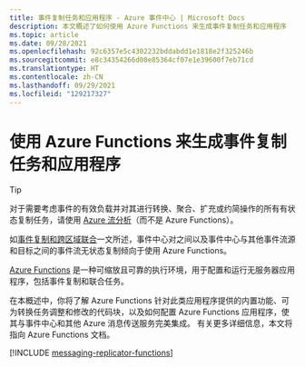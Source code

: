 ```yaml
---
title: 事件复制任务和应用程序 - Azure 事件中心 | Microsoft Docs
description: 本文概述了如何使用 Azure Functions 来生成事件复制任务和应用程序
ms.topic: article
ms.date: 09/28/2021
ms.openlocfilehash: 92c6357e5c4302232bddabdd1e1818e2f325246b
ms.sourcegitcommit: e8c34354266d00e85364cf07e1e39600f7eb71cd
ms.translationtype: HT
ms.contentlocale: zh-CN
ms.lasthandoff: 09/29/2021
ms.locfileid: "129217327"
---
```

# <a name="event-replication-tasks-and-applications-with-azure-functions"></a>使用 Azure Functions 来生成事件复制任务和应用程序

> [!TIP]
> 对于需要考虑事件的有效负载并对其进行转换、聚合、扩充或约简操作的所有有状态复制任务，请使用 [Azure 流分析](../stream-analytics/stream-analytics-introduction.md)（而不是 Azure Functions）。

如[事件复制和跨区域联合](event-hubs-federation-overview.md)一文所述，事件中心对之间以及事件中心与其他事件流源和目标之间的事件流无状态复制倾向于使用 Azure Functions。

[Azure Functions](../azure-functions/functions-overview.md) 是一种可缩放且可靠的执行环境，用于配置和运行无服务器应用程序，包括事件复制和联合任务。

在本概述中，你将了解 Azure Functions 针对此类应用程序提供的内置功能、可为转换任务调整和修改的代码块，以及如何配置 Azure Functions 应用程序，使其与事件中心和其他 Azure 消息传送服务完美集成。 有关更多详细信息，本文将指向 Azure Functions 文档。

[!INCLUDE [messaging-replicator-functions](../../includes/messaging-replicator-functions.md)]









